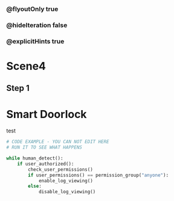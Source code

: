 ### @flyoutOnly true
### @hideIteration false
### @explicitHints true

# Scene4

## Step 1
# Smart Doorlock

test

```python
# CODE EXAMPLE - YOU CAN NOT EDIT HERE
# RUN IT TO SEE WHAT HAPPENS

while human_detect():
    if user_authorized():
        check_user_permissions()
        if user_permissions() == permission_group("anyone"):
            enable_log_viewing()
        else:
            disable_log_viewing()
```
